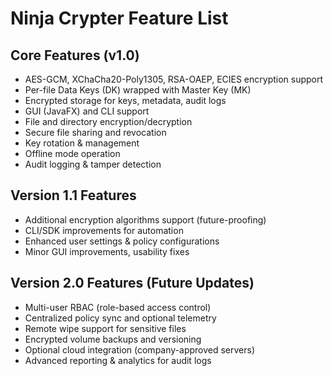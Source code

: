 # Ninja Crypter Feature List

## Core Features (v1.0)
- AES-GCM, XChaCha20-Poly1305, RSA-OAEP, ECIES encryption support  
- Per-file Data Keys (DK) wrapped with Master Key (MK)  
- Encrypted storage for keys, metadata, audit logs  
- GUI (JavaFX) and CLI support  
- File and directory encryption/decryption  
- Secure file sharing and revocation  
- Key rotation & management  
- Offline mode operation  
- Audit logging & tamper detection  

## Version 1.1 Features
- Additional encryption algorithms support (future-proofing)  
- CLI/SDK improvements for automation  
- Enhanced user settings & policy configurations  
- Minor GUI improvements, usability fixes  

## Version 2.0 Features (Future Updates)
- Multi-user RBAC (role-based access control)  
- Centralized policy sync and optional telemetry  
- Remote wipe support for sensitive files  
- Encrypted volume backups and versioning  
- Optional cloud integration (company-approved servers)  
- Advanced reporting & analytics for audit logs

